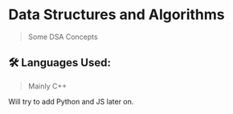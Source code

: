 
# Data Structures and Algorithms

>Some DSA Concepts


## 🛠 Languages Used:
> Mainly C++

Will try to add Python and JS later on.

